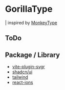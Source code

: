 # GorillaType

| inspired by [MonkeyType](https://monkeytype.com/)

## ToDo

## Package / Library

- [vite-plugin-svgr](https://www.npmjs.com/package/vite-plugin-svgr)
- [shadcn/ui](https://ui.shadcn.com/docs/installation/vite)
- [tailwind](https://tailwindcss.com/)
- [react-ions](https://react-icons.github.io/react-icons/)
